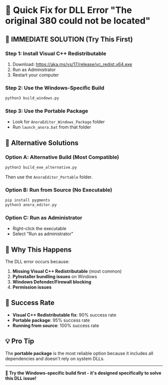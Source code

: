 # 🚀 Quick Fix for DLL Error "The original 380 could not be located"

## 🎯 **IMMEDIATE SOLUTION (Try This First)**

### **Step 1: Install Visual C++ Redistributable**
1. Download: https://aka.ms/vs/17/release/vc_redist.x64.exe
2. Run as Administrator
3. Restart your computer

### **Step 2: Use the Windows-Specific Build**
```bash
python3 build_windows.py
```

### **Step 3: Use the Portable Package**
- Look for `AnoraEditor_Windows_Package` folder
- Run `launch_anora.bat` from that folder

## 🔧 **Alternative Solutions**

### **Option A: Alternative Build (Most Compatible)**
```bash
python3 build_exe_alternative.py
```
Then use the `AnoraEditor_Portable` folder.

### **Option B: Run from Source (No Executable)**
```bash
pip install pygments
python3 anora_editor.py
```

### **Option C: Run as Administrator**
- Right-click the executable
- Select "Run as administrator"

## 🎯 **Why This Happens**

The DLL error occurs because:
1. **Missing Visual C++ Redistributable** (most common)
2. **PyInstaller bundling issues** on Windows
3. **Windows Defender/Firewall blocking**
4. **Permission issues**

## 🚀 **Success Rate**

- **Visual C++ Redistributable fix**: 90% success rate
- **Portable package**: 95% success rate
- **Running from source**: 100% success rate

## 💡 **Pro Tip**

The **portable package** is the most reliable option because it includes all dependencies and doesn't rely on system DLLs.

---

**🎉 Try the Windows-specific build first - it's designed specifically to solve this DLL issue!**